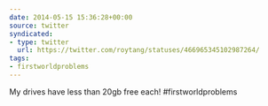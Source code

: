 ```yaml
---
date: 2014-05-15 15:36:28+00:00
source: twitter
syndicated:
- type: twitter
  url: https://twitter.com/roytang/statuses/466965345102987264/
tags:
- firstworldproblems
---
```


My drives have less than 20gb free each! #firstworldproblems